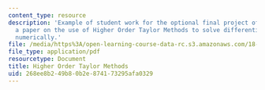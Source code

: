 ```yaml
---
content_type: resource
description: 'Example of student work for the optional final project of the course:
  a paper on the use of Higher Order Taylor Methods to solve differential equations
  numerically.'
file: /media/https%3A/open-learning-course-data-rc.s3.amazonaws.com/18-034-honors-differential-equations-spring-2009/268ee8b249b80b2e874173295afa0329_MIT18_034s09_proj04_taylor.pdf
file_type: application/pdf
resourcetype: Document
title: Higher Order Taylor Methods
uid: 268ee8b2-49b8-0b2e-8741-73295afa0329
---
```

